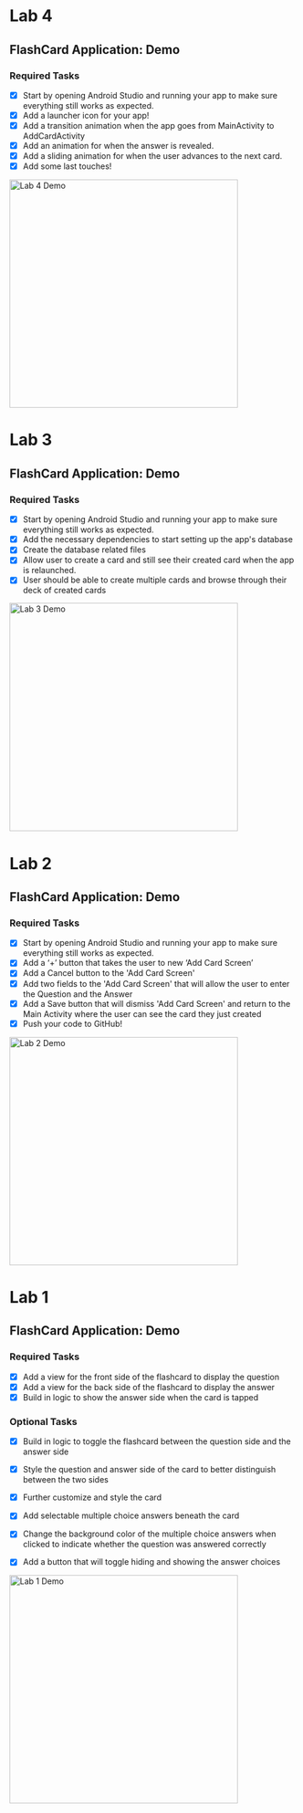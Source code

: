 # Lab 4
## FlashCard Application: Demo
### Required Tasks
  - [x] Start by opening Android Studio and running your app to make sure everything still works as expected.
  - [x] Add a launcher icon for your app!
  - [x] Add a transition animation when the app goes from MainActivity to AddCardActivity
  - [x] Add an animation for when the answer is revealed.
  - [x] Add a sliding animation for when the user advances to the next card.
  - [x] Add some last touches!

<img src="Lab4.gif" alt="Lab 4 Demo" width = "400px"/>


# Lab 3
## FlashCard Application: Demo
### Required Tasks
  - [x] Start by opening Android Studio and running your app to make sure everything still works as expected.
  - [x] Add the necessary dependencies to start setting up the app's database
  - [x] Create the database related files
  - [x] Allow user to create a card and still see their created card when the app is relaunched.
  - [x] User should be able to create multiple cards and browse through their deck of created cards

<img src="Lab3.gif" alt="Lab 3 Demo" width = "400px"/>


# Lab 2
## FlashCard Application: Demo
### Required Tasks
  - [x] Start by opening Android Studio and running your app to make sure everything still works as expected.
  - [x] Add a ‘+’ button that takes the user to new ‘Add Card Screen’
  - [x] Add a Cancel button to the 'Add Card Screen'
  - [x] Add two fields to the 'Add Card Screen' that will allow the user to enter the Question and the Answer
  - [x] Add a Save button that will dismiss 'Add Card Screen' and return to the Main Activity where the user can see the card they just created
  - [x] Push your code to GitHub!

<img src="Lab2.gif" alt="Lab 2 Demo" width = "400px"/>


# Lab 1
## FlashCard Application: Demo
### Required Tasks

  - [x] Add a view for the front side of the flashcard to display the question
  - [x] Add a view for the back side of the flashcard to display the answer
  - [x] Build in logic to show the answer side when the card is tapped

### Optional Tasks

  - [x] Build in logic to toggle the flashcard between the question side and the answer side
  - [x] Style the question and answer side of the card to better distinguish between the two sides
  - [x] Further customize and style the card
  - [x] Add selectable multiple choice answers beneath the card
  - [x] Change the background color of the multiple choice answers when clicked to indicate whether the question was answered correctly
  - [x] Add a button that will toggle hiding and showing the answer choices

  
<img src="Lab1.gif" alt= "Lab 1 Demo" width = "400px" />

